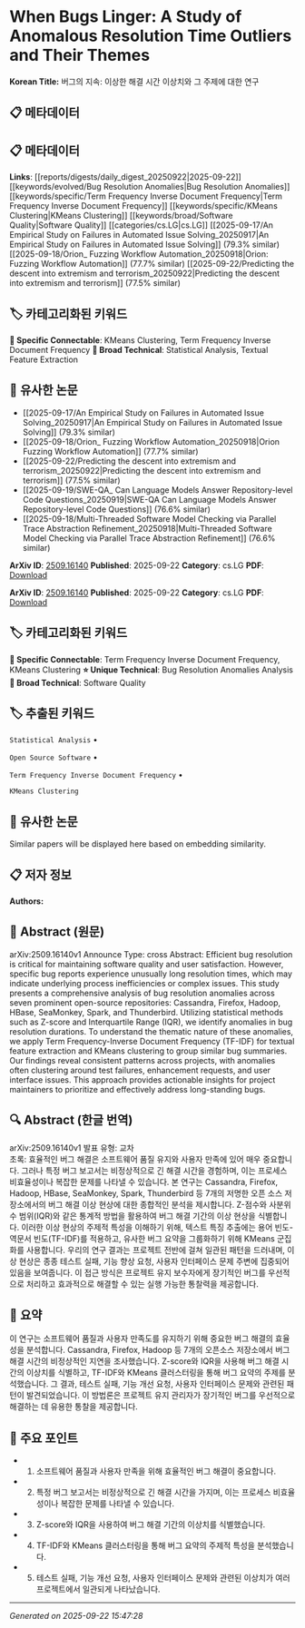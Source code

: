 # When Bugs Linger: A Study of Anomalous Resolution Time Outliers and Their Themes

**Korean Title:** 버그의 지속: 이상한 해결 시간 이상치와 그 주제에 대한 연구

## 📋 메타데이터

## 📋 메타데이터

**Links**: [[reports/digests/daily_digest_20250922|2025-09-22]] [[keywords/evolved/Bug Resolution Anomalies|Bug Resolution Anomalies]] [[keywords/specific/Term Frequency Inverse Document Frequency|Term Frequency Inverse Document Frequency]] [[keywords/specific/KMeans Clustering|KMeans Clustering]] [[keywords/broad/Software Quality|Software Quality]] [[categories/cs.LG|cs.LG]] [[2025-09-17/An Empirical Study on Failures in Automated Issue Solving_20250917|An Empirical Study on Failures in Automated Issue Solving]] (79.3% similar) [[2025-09-18/Orion_ Fuzzing Workflow Automation_20250918|Orion: Fuzzing Workflow Automation]] (77.7% similar) [[2025-09-22/Predicting the descent into extremism and terrorism_20250922|Predicting the descent into extremism and terrorism]] (77.5% similar)

## 🏷️ 카테고리화된 키워드
**🔗 Specific Connectable**: KMeans Clustering, Term Frequency Inverse Document Frequency
**🔬 Broad Technical**: Statistical Analysis, Textual Feature Extraction
## 🔗 유사한 논문
- [[2025-09-17/An Empirical Study on Failures in Automated Issue Solving_20250917|An Empirical Study on Failures in Automated Issue Solving]] (79.3% similar)
- [[2025-09-18/Orion_ Fuzzing Workflow Automation_20250918|Orion Fuzzing Workflow Automation]] (77.7% similar)
- [[2025-09-22/Predicting the descent into extremism and terrorism_20250922|Predicting the descent into extremism and terrorism]] (77.5% similar)
- [[2025-09-19/SWE-QA_ Can Language Models Answer Repository-level Code Questions_20250919|SWE-QA Can Language Models Answer Repository-level Code Questions]] (76.6% similar)
- [[2025-09-18/Multi-Threaded Software Model Checking via Parallel Trace Abstraction Refinement_20250918|Multi-Threaded Software Model Checking via Parallel Trace Abstraction Refinement]] (76.6% similar)


**ArXiv ID**: [2509.16140](https://arxiv.org/abs/2509.16140)
**Published**: 2025-09-22
**Category**: cs.LG
**PDF**: [Download](https://arxiv.org/pdf/2509.16140.pdf)


**ArXiv ID**: [2509.16140](https://arxiv.org/abs/2509.16140)
**Published**: 2025-09-22
**Category**: cs.LG
**PDF**: [Download](https://arxiv.org/pdf/2509.16140.pdf)

## 🏷️ 카테고리화된 키워드
**🔗 Specific Connectable**: Term Frequency Inverse Document Frequency, KMeans Clustering
**⭐ Unique Technical**: Bug Resolution Anomalies Analysis
**🔬 Broad Technical**: Software Quality

## 🏷️ 추출된 키워드



`Statistical Analysis` • 

`Open Source Software` • 

`Term Frequency Inverse Document Frequency` • 

`KMeans Clustering`



## 🔗 유사한 논문

Similar papers will be displayed here based on embedding similarity.

## 📋 저자 정보

**Authors:** 

## 📄 Abstract (원문)

arXiv:2509.16140v1 Announce Type: cross 
Abstract: Efficient bug resolution is critical for maintaining software quality and user satisfaction. However, specific bug reports experience unusually long resolution times, which may indicate underlying process inefficiencies or complex issues. This study presents a comprehensive analysis of bug resolution anomalies across seven prominent open-source repositories: Cassandra, Firefox, Hadoop, HBase, SeaMonkey, Spark, and Thunderbird. Utilizing statistical methods such as Z-score and Interquartile Range (IQR), we identify anomalies in bug resolution durations. To understand the thematic nature of these anomalies, we apply Term Frequency-Inverse Document Frequency (TF-IDF) for textual feature extraction and KMeans clustering to group similar bug summaries. Our findings reveal consistent patterns across projects, with anomalies often clustering around test failures, enhancement requests, and user interface issues. This approach provides actionable insights for project maintainers to prioritize and effectively address long-standing bugs.

## 🔍 Abstract (한글 번역)

arXiv:2509.16140v1 발표 유형: 교차  
초록: 효율적인 버그 해결은 소프트웨어 품질 유지와 사용자 만족에 있어 매우 중요합니다. 그러나 특정 버그 보고서는 비정상적으로 긴 해결 시간을 경험하며, 이는 프로세스 비효율성이나 복잡한 문제를 나타낼 수 있습니다. 본 연구는 Cassandra, Firefox, Hadoop, HBase, SeaMonkey, Spark, Thunderbird 등 7개의 저명한 오픈 소스 저장소에서의 버그 해결 이상 현상에 대한 종합적인 분석을 제시합니다. Z-점수와 사분위수 범위(IQR)와 같은 통계적 방법을 활용하여 버그 해결 기간의 이상 현상을 식별합니다. 이러한 이상 현상의 주제적 특성을 이해하기 위해, 텍스트 특징 추출에는 용어 빈도-역문서 빈도(TF-IDF)를 적용하고, 유사한 버그 요약을 그룹화하기 위해 KMeans 군집화를 사용합니다. 우리의 연구 결과는 프로젝트 전반에 걸쳐 일관된 패턴을 드러내며, 이상 현상은 종종 테스트 실패, 기능 향상 요청, 사용자 인터페이스 문제 주변에 집중되어 있음을 보여줍니다. 이 접근 방식은 프로젝트 유지 보수자에게 장기적인 버그를 우선적으로 처리하고 효과적으로 해결할 수 있는 실행 가능한 통찰력을 제공합니다.

## 📝 요약

이 연구는 소프트웨어 품질과 사용자 만족도를 유지하기 위해 중요한 버그 해결의 효율성을 분석합니다. Cassandra, Firefox, Hadoop 등 7개의 오픈소스 저장소에서 버그 해결 시간의 비정상적인 지연을 조사했습니다. Z-score와 IQR을 사용해 버그 해결 시간의 이상치를 식별하고, TF-IDF와 KMeans 클러스터링을 통해 버그 요약의 주제를 분석했습니다. 그 결과, 테스트 실패, 기능 개선 요청, 사용자 인터페이스 문제와 관련된 패턴이 발견되었습니다. 이 방법론은 프로젝트 유지 관리자가 장기적인 버그를 우선적으로 해결하는 데 유용한 통찰을 제공합니다.

## 🎯 주요 포인트


- 1. 소프트웨어 품질과 사용자 만족을 위해 효율적인 버그 해결이 중요합니다.

- 2. 특정 버그 보고서는 비정상적으로 긴 해결 시간을 가지며, 이는 프로세스 비효율성이나 복잡한 문제를 나타낼 수 있습니다.

- 3. Z-score와 IQR을 사용하여 버그 해결 기간의 이상치를 식별했습니다.

- 4. TF-IDF와 KMeans 클러스터링을 통해 버그 요약의 주제적 특성을 분석했습니다.

- 5. 테스트 실패, 기능 개선 요청, 사용자 인터페이스 문제와 관련된 이상치가 여러 프로젝트에서 일관되게 나타났습니다.


---

*Generated on 2025-09-22 15:47:28*